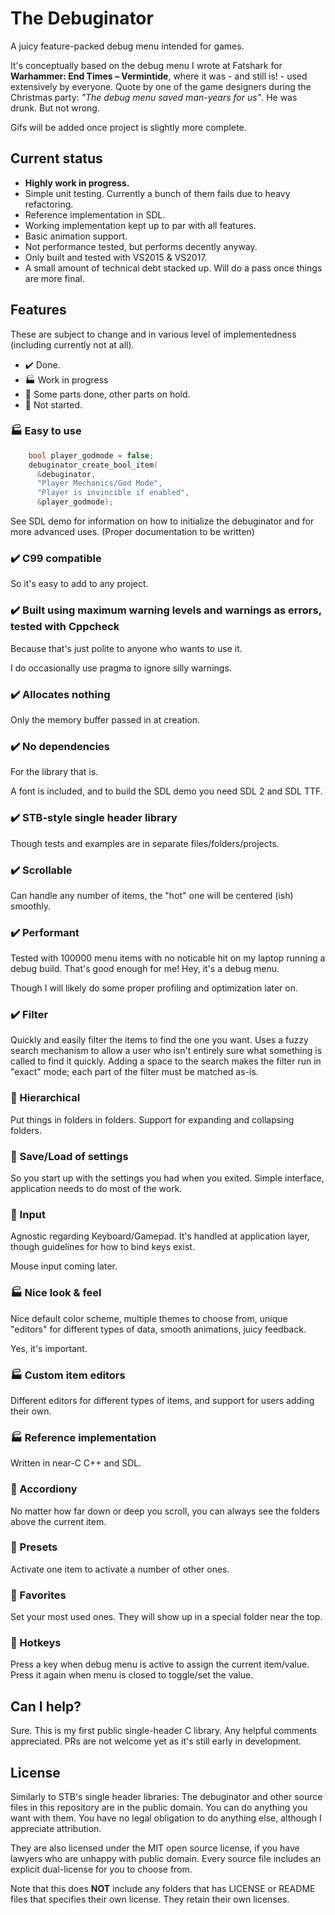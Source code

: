 # The Debuginator

A juicy feature-packed debug menu intended for games.

It's conceptually based on the debug menu I wrote at Fatshark for **Warhammer: End Times – Vermintide**, where it was - and still is! - used extensively by everyone. Quote by one of the game designers during the Christmas party: *"The debug menu saved man-years for us"*. He was drunk. But not wrong.

Gifs will be added once project is slightly more complete.

## Current status

- **Highly work in progress.**
- Simple unit testing. Currently a bunch of them fails due to heavy refactoring.
- Reference implementation in SDL.
- Working implementation kept up to par with all features.
- Basic animation support.
- Not performance tested, but performs decently anyway.
- Only built and tested with VS2015 & VS2017.
- A small amount of technical debt stacked up. Will do a pass once things are more final.

## Features

These are subject to change and in various level of implementedness (including currently not at all).

- :heavy_check_mark: Done.
- :factory: Work in progress
- :small_blue_diamond: Some parts done, other parts on hold.
- :red_circle: Not started.

### :factory: Easy to use

```C
    bool player_godmode = false;
    debuginator_create_bool_item(
      &debuginator,
      "Player Mechanics/God Mode",
      "Player is invincible if enabled",
      &player_godmode);
```

See SDL demo for information on how to initialize the debuginator and for more advanced uses. (Proper documentation to be written)

### :heavy_check_mark: C99 compatible

So it's easy to add to any project.

### :heavy_check_mark: Built using maximum warning levels and warnings as errors, tested with Cppcheck

Because that's just polite to anyone who wants to use it.

I do occasionally use pragma to ignore silly warnings.

### :heavy_check_mark: Allocates nothing

Only the memory buffer passed in at creation.

### :heavy_check_mark: No dependencies

For the library that is.

A font is included, and to build the SDL demo you need SDL 2 and SDL TTF.

### :heavy_check_mark: STB-style single header library

Though tests and examples are in separate files/folders/projects.

### :heavy_check_mark: Scrollable

Can handle any number of items, the "hot" one will be centered (ish) smoothly.

### :heavy_check_mark: Performant

Tested with 100000 menu items with no noticable hit on my laptop running a debug build. That's good enough for me! Hey, it's a debug menu.

Though I will likely do some proper profiling and optimization later on.

### :heavy_check_mark: Filter

Quickly and easily filter the items to find the one you want. Uses a fuzzy search mechanism to allow a user who isn't entirely sure what something is called to find it quickly. Adding a space to the search makes the filter run in "exact" mode; each part of the filter must be matched as-is.

### :small_blue_diamond: Hierarchical

Put things in folders in folders. Support for expanding and collapsing folders.

### :small_blue_diamond: Save/Load of settings

So you start up with the settings you had when you exited. Simple interface, application needs to do most of the work.

### :small_blue_diamond: Input

Agnostic regarding Keyboard/Gamepad. It's handled at application layer, though guidelines for how to bind keys exist.

Mouse input coming later.

### :factory: Nice look & feel

Nice default color scheme, multiple themes to choose from, unique "editors" for different types of data, smooth animations, juicy feedback.

Yes, it's important.

### :factory: Custom item editors

Different editors for different types of items, and support for users adding their own.

### :factory: Reference implementation

Written in near-C C++ and SDL.

### :red_circle: Accordiony

No matter how far down or deep you scroll, you can always see the folders above the current item.

### :red_circle: Presets

Activate one item to activate a number of other ones.

### :red_circle: Favorites

Set your most used ones. They will show up in a special folder near the top.

### :red_circle: Hotkeys

Press a key when debug menu is active to assign the current item/value. Press it again when menu is closed to toggle/set the value.

## Can I help?

Sure. This is my first public single-header C library. Any helpful comments appreciated. PRs are not welcome yet as it's still early in development.

## License

Similarly to STB's single header libraries: The debuginator and other source files in this repository are in the public domain. You can do anything you want with them. You have no legal obligation to do anything else, although I appreciate attribution.

They are also licensed under the MIT open source license, if you have lawyers who are unhappy with public domain. Every source file includes an explicit dual-license for you to choose from.

Note that this does **NOT** include any folders that has LICENSE or README files that specifies their own license. They retain their own licenses.


